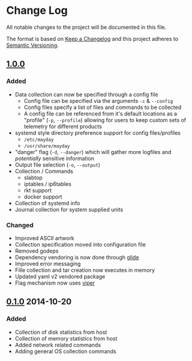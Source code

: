 # Change Log

All notable changes to the project will be documented in this file.

The format is based on [Keep a Changelog](http://keepachangelog.com/) 
and this project adheres to [Semantic Versioning](http://semver.org/).

## [1.0.0]
### Added
- Data collection can now be specified through a config file
  - Config file can be specified via the arguments `-c` & `--config`
  - Config files specify a list of files and commands to be collected
  - A config file can be referenced from it's default locations as a "profile"
    (`-p`, `--profile`) allowing for users to keep custom sets of telemetry for
    different products
- systemd style directory preference support for config files/profiles
  - `/etc/mayday`
  - `/usr/share/mayday`
- "danger" flag (`-d`, `--danger`) which will gather more logfiles and 
  _potentially_ sensitive information
- Output file selection (`-o`, `--output`)
- Collection / Commands
  - slabtop
  - iptables / ip6tables
  - rkt support
  - docker support
- Collection of systemd info
- Journal collection for system supplied units

### Changed
- Improved ASCII artwork
- Collection specification moved into configuration file
- Removed godeps
- Dependency vendoring is now done through [glide](https://github.com/Masterminds/glide)
- Improved error messaging
- Fille collection and tar creation now executes in memory
- Updated yaml v2 vendored package
- Flag mechanism now uses [viper](https://github.com/spf13/viper)

## [0.1.0] 2014-10-20
### Added
- Collection of disk statistics from host
- Collection of memory statistics from host
- Added network related commands
- Adding general OS collection commands

[Unreleased]: https://github.com/flatcar/mayday/compare/v1.0.0...HEAD
[1.0.0]:      https://github.com/flatcar/mayday/compare/v0.1.0...v1.0.0
[0.1.0]:      https://github.com/flatcar/mayday/compare/455bde42...v0.1.0

<!--
> vim:set ts=2 sw=2 expandtab:
-->
